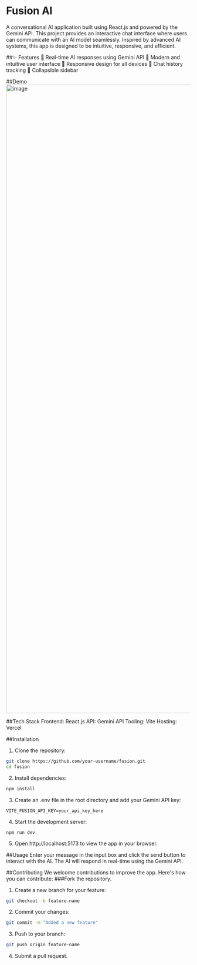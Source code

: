 # Fusion AI

A conversational AI application built using React.js and powered by the Gemini API. This project provides an interactive chat interface where users can communicate with an AI model seamlessly. Inspired by advanced AI systems, this app is designed to be intuitive, responsive, and efficient.

##✨ Features
🤖 Real-time AI responses using Gemini API
🎨 Modern and intuitive user interface
📱 Responsive design for all devices
🔄 Chat history tracking
📂 Collapsible sidebar

##Demo
<img width="1710" alt="image" src="https://github.com/user-attachments/assets/a450852c-37f7-401d-a793-8c29484dfb40">

##Tech Stack
Frontend: React.js
API: Gemini API
Tooling: Vite
Hosting: Vercel

##Installation
1. Clone the repository:
```bash
git clone https://github.com/your-username/fusion.git  
cd fusion
``` 
2. Install dependencies:
```bash
npm install
```
3. Create an .env file in the root directory and add your Gemini API key:
```
VITE_FUSION_API_KEY=your_api_key_here
```
4. Start the development server:
```
npm run dev
```
5. Open http://localhost:5173 to view the app in your browser.

##Usage
Enter your message in the input box and click the send button to interact with the AI.
The AI will respond in real-time using the Gemini API.

##Contributing
We welcome contributions to improve the app. Here's how you can contribute:
###Fork the repository.
1. Create a new branch for your feature:
```bash
git checkout -b feature-name
```
2. Commit your changes:
```bash
git commit -m "Added a new feature"
```
3. Push to your branch:
```bash
git push origin feature-name
```
4. Submit a pull request.
